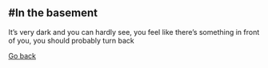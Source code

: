 #In the basement
---
It’s very dark and you can hardly see, you feel like there’s something in front of you, you should probably turn back  

[Go back](../enterHouse/insideCabin.md/)